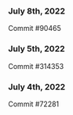 ### July 8th, 2022

Commit #90465

### July 5th, 2022

Commit #314353


### July 4th, 2022

Commit #72281
